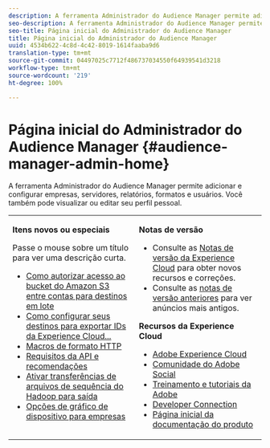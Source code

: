 ```yaml
---
description: A ferramenta Administrador do Audience Manager permite adicionar e configurar empresas, servidores, relatórios, formatos e usuários. Você também pode visualizar ou editar seu perfil pessoal.
seo-description: A ferramenta Administrador do Audience Manager permite adicionar e configurar empresas, servidores, relatórios, formatos e usuários. Você também pode visualizar ou editar seu perfil pessoal.
seo-title: Página inicial do Administrador do Audience Manager
title: Página inicial do Administrador do Audience Manager
uuid: 4534b622-4c8d-4c42-8019-1614faaba9d6
translation-type: tm+mt
source-git-commit: 04497025c7712f486737034550f64939541d3218
workflow-type: tm+mt
source-wordcount: '219'
ht-degree: 100%

---
```



# Página inicial do Administrador do Audience Manager {#audience-manager-admin-home}

A ferramenta Administrador do Audience Manager permite adicionar e configurar empresas, servidores, relatórios, formatos e usuários. Você também pode visualizar ou editar seu perfil pessoal.

<table id="table_882B0982144442F79328A4FA45BD5C7E" frame="none"> 
 <tbody> 
  <tr> 
   <td colname="col1" colsep="0" rowsep="0" valign="top"> <p class="head"> <b>Itens novos ou especiais</b> </p> <p>Passe o mouse sobre um título para ver uma descrição curta. </p> <p> 
     <ul id="ul_A0416FDB65EB4774821C05664E14AB86"> 
      <li id="li_C528ED722C7241C8A0F492B250322EA7"><a href="admin-servers/admin-authorize-s3-cross-bucket.md#task_20B12994C5484A9D8CC40DF6F456CBE7"> Como autorizar acesso ao bucket do Amazon S3 entre contas para destinos em lote</a> </li> 
      <li id="li_582FD48ADC894E00AE5961E2E80A3A92"><a href="admin-destination-troubleshooting.md#set-up-destinations-export"> Como configurar seus destinos para exportar IDs da Experience Cloud...</a> </li> 
      <li id="li_AB7BFF82D42649F3B72DA7737B05E355"><a href="formats/web-formats.md#reference_C392124A5F3F42E49F8AADDBA601ADFE"> Macros de formato HTTP</a> </li> 
      <li id="li_FEC2B72DC2A04BEAAC36259C0882CECB"><a href="admin-oauth2/aam-admin-api-requirements.md#concept_A7FAC9443CF34974A873E6B787616421"> Requisitos da API e recomendações</a> </li> 
      <li id="li_5994853C069A44B2A1A8F3169119F001"><a href="formats/enable-outbound-seq.md#concept_526744C9433F40BF8269E18245B2F0BD"> Ativar transferências de arquivos de sequência do Hadoop para saída</a> </li> 
      <li id="li_EC1DE0200F4B4EA1A7FBAB6A05D9F746"><a href="companies/admin-device-graph-options.md#concept_563615F1018340C683E0EE075F8F639D"> Opções de gráfico de dispositivo para empresas</a> </li> 
     </ul> </p> </td> 
   <td colname="col2" valign="top"> <p class="head"><b>Notas de versão</b> </p> 
    <ul id="ul_1AA5CED5DA0F4B78B8BC4D74539E97EF"> 
     <li id="li_1B636241BCC14468980CF415B15A875F">Consulte as <a href="https://marketing.adobe.com/resources/help/pt_BR/whatsnew/" format="https" scope="external">Notas de versão da Experience Cloud</a> para obter novos recursos e correções. </li> 
     <li id="li_6AD053625237446FB9B581772896F64F">Consulte as <a href="https://marketing.adobe.com/resources/help/pt_BR/whatsnew/c_legacy_releases.html" format="https" scope="external">notas de versão anteriores</a> para ver anúncios mais antigos. </li> 
    </ul> <p class="head"> <b>Recursos da Experience Cloud</b> </p> 
    <ul id="ul_F8DE07F1ADBC411E894751F927BB1477"> 
     <li id="li_09B0F2E487CA4C55A723ACB5901C7B49"><a href="https://www.adobe.com/br/marketing-cloud.html" format="http" scope="external"> Adobe Experience Cloud</a> </li> 
     <li id="li_B89CEA08B4954C6ABA2BBDA803A88427"> <a href="https://helpx.adobe.com/br/support/social.html" format="http" scope="external"> Comunidade do Adobe Social</a> </li> 
     <li id="li_4F16686C311743C484013D84971EEBD3"> <a href="https://helpx.adobe.com/learning.html?promoid=KAUDK" format="https" scope="external"> Treinamento e tutoriais da Adobe</a> </li> 
     <li id="li_32581A0A26CB4F43833D607221154188"><a href="https://marketing.adobe.com/developer/" format="https" scope="external"> Developer Connection</a> </li> 
     <li id="li_49B2B95B1B4540C9A967F7DDBB4EB457"><a href="https://marketing.adobe.com/resources/help/en_US/home/index.html" format="https" scope="external"> Página inicial da documentação do produto</a> </li> 
    </ul> </td> 
  </tr> 
 </tbody> 
</table>